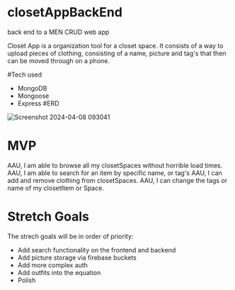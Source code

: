 # closetAppBackEnd
back end to a MEN CRUD web app

Closet App is a organization tool for a closet space. It consists of a way to upload pieces of clothing, consisting of a name, picture and tag's that then can be moved through on a phone.

#Tech used
- MongoDB
- Mongoose
- Express
#ERD

![Screenshot 2024-04-08 093041](https://github.com/WilliamSinclairScott/closetAppBackEnd/assets/60750816/f6d6f1b9-9ffa-4c52-bb8c-6f497a437aca)


# MVP
AAU, I am able to browse all my closetSpaces without horrible load times.
AAU, I am able to search for an item by specific name, or tag's
AAU, I can add and remove clothing from closetSpaces.
AAU, I can change the tags or name of my closetItem or Space.

# Stretch Goals

The strech goals will be in order of priority:
- Add search functionality on the frontend and backend
- Add picture storage via firebase buckets
- Add more complex auth
- Add outfits into the equation
- Polish

